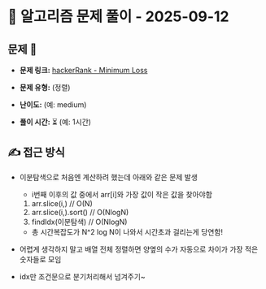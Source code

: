 # 📝 알고리즘 문제 풀이 - 2025-09-12

## 문제 📖

- **문제 링크:** [hackerRank - Minimum Loss](https://www.hackerrank.com/challenges/minimum-loss/problem?isFullScreen=true)

- **문제 유형:** (정렬)

- **난이도:** (예: medium)

- **풀이 시간:** ⏳ (예: 1시간)

## ✍ 접근 방식

- 이분탐색으로 처음엔 계산하려 했는데 아래와 같은 문제 발생

  - i번째 이후의 값 중에서 arr[i]와 가장 값이 작은 값을 찾아야함

  1. arr.slice(i,) // O(N)
  2. arr.slice(i,).sort() // O(NlogN)
  3. findIdx(이분탐색) // O(NlogN)

  - 총 시간복잡도가 N^2 log N이 나와서 시간초과 걸리는게 당연함!

- 어렵게 생각하지 말고 배열 전체 정렬하면 양옆의 수가 자동으로 차이가 가장 적은 숫자들로 모임
- idx만 조건문으로 분기처리해서 넘겨주기~

